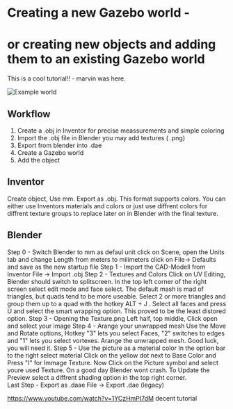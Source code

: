 #  Creating a new Gazebo world - 
# or creating new objects and adding them to an existing Gazebo world

This is a cool tutorial!! - marvin was here.

![Example world](./images/preview.png) <!-- cool picture of a fancy gazebo world -->

##  Workflow

1.  Create a .obj in Inventor for precise meassurements and simple coloring
2.  Import the .obj file in Blender you may add textures ( .png)
3.  Export from blender into .dae 
4.  Create a Gazebo world 
5.  Add the object 

##  Inventor
Create object,
Use mm.
Export as .obj. This format supports colors. You can either use Inventors materials and colors or just use diffrent colors for diffrent texture groups to replace later on in Blender with the final texture.

##  Blender

Step 0 - Switch Blender to mm as defaul unit
     click on Scene, open the Units tab and change Length from meters to milimeters
     click on File-> Defaults and save as the new startup file
Step 1 - Import the CAD-Modell from Inventor
     File -> Import .obj
Step 2 - Textures and Colors
     Click on UV Editing, Blender should switch to splitscreen.
     In the top left corner of the right screen select edit mode and face select.
     The default mash is mad of triangles, but quads tend to be more useable.
     Select 2 or more triangles and group them up to a quad with the hotkey ALT + J .
     Select all faces and press U and select the smart wrapping option. This proved to be the least distored option.
Step 3 - Opening the Texture.png
     Left half, top middle, Click open and select your image
Step 4 - Arange your unwrapped mesh 
     Use the Move and Rotate options, Hotkey "3" lets you select Faces, "2" switches to edges and "1" lets you select vortexes.
     Arange the unwrapped mesh. Good luck, you will need it.
Step 5 - Use the picture as a material color
     In the option bar to the right select material
     Click on the yellow dot next to Base Color and Press "I" for Immage Texture.
     Now Click on the Picture symbol and select youre used Texture.
     On a good day Blender wont crash.
     To Update the Preview select a diffrent shading option in the top right corner.  
Last Step - Export as .daae
     File -> Export .dae (legacy)

https://www.youtube.com/watch?v=1YCzHmPI7dM
decent tutorial
